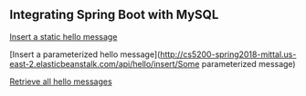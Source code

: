## Integrating Spring Boot with MySQL

[Insert a static hello message](http://cs5200-spring2018-mittal.us-east-2.elasticbeanstalk.com/api/hello/insert)

[Insert a parameterized hello message](http://cs5200-spring2018-mittal.us-east-2.elasticbeanstalk.com/api/hello/insert/Some parameterized message)

[Retrieve all hello messages](http://cs5200-spring2018-mittal.us-east-2.elasticbeanstalk.com/api/hello/select/all)
